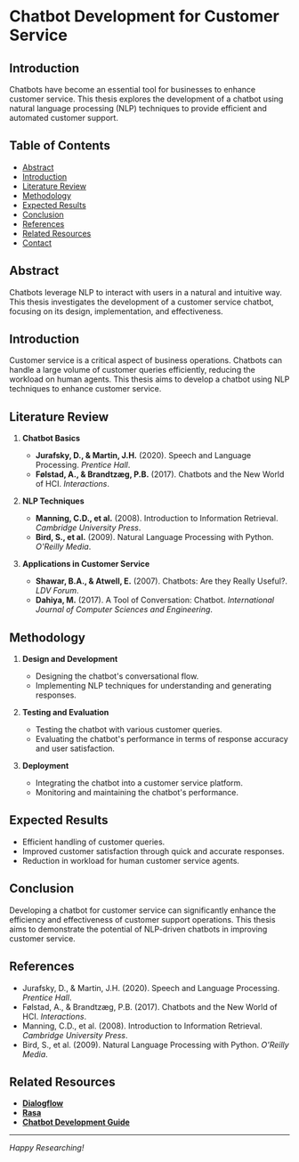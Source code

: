 # Chatbot Development for Customer Service

## Introduction
Chatbots have become an essential tool for businesses to enhance customer service. This thesis explores the development of a chatbot using natural language processing (NLP) techniques to provide efficient and automated customer support.

## Table of Contents
- [Abstract](#abstract)
- [Introduction](#introduction)
- [Literature Review](#literature-review)
- [Methodology](#methodology)
- [Expected Results](#expected-results)
- [Conclusion](#conclusion)
- [References](#references)
- [Related Resources](#related-resources)
- [Contact](#contact)

## Abstract
Chatbots leverage NLP to interact with users in a natural and intuitive way. This thesis investigates the development of a customer service chatbot, focusing on its design, implementation, and effectiveness.

## Introduction
Customer service is a critical aspect of business operations. Chatbots can handle a large volume of customer queries efficiently, reducing the workload on human agents. This thesis aims to develop a chatbot using NLP techniques to enhance customer service.

## Literature Review
1. **Chatbot Basics**
   - **Jurafsky, D., & Martin, J.H.** (2020). Speech and Language Processing. *Prentice Hall*.
   - **Følstad, A., & Brandtzæg, P.B.** (2017). Chatbots and the New World of HCI. *Interactions*.

2. **NLP Techniques**
   - **Manning, C.D., et al.** (2008). Introduction to Information Retrieval. *Cambridge University Press*.
   - **Bird, S., et al.** (2009). Natural Language Processing with Python. *O'Reilly Media*.

3. **Applications in Customer Service**
   - **Shawar, B.A., & Atwell, E.** (2007). Chatbots: Are they Really Useful?. *LDV Forum*.
   - **Dahiya, M.** (2017). A Tool of Conversation: Chatbot. *International Journal of Computer Sciences and Engineering*.

## Methodology
1. **Design and Development**
   - Designing the chatbot's conversational flow.
   - Implementing NLP techniques for understanding and generating responses.

2. **Testing and Evaluation**
   - Testing the chatbot with various customer queries.
   - Evaluating the chatbot's performance in terms of response accuracy and user satisfaction.

3. **Deployment**
   - Integrating the chatbot into a customer service platform.
   - Monitoring and maintaining the chatbot's performance.

## Expected Results
- Efficient handling of customer queries.
- Improved customer satisfaction through quick and accurate responses.
- Reduction in workload for human customer service agents.

## Conclusion
Developing a chatbot for customer service can significantly enhance the efficiency and effectiveness of customer support operations. This thesis aims to demonstrate the potential of NLP-driven chatbots in improving customer service.

## References
- Jurafsky, D., & Martin, J.H. (2020). Speech and Language Processing. *Prentice Hall*.
- Følstad, A., & Brandtzæg, P.B. (2017). Chatbots and the New World of HCI. *Interactions*.
- Manning, C.D., et al. (2008). Introduction to Information Retrieval. *Cambridge University Press*.
- Bird, S., et al. (2009). Natural Language Processing with Python. *O'Reilly Media*.

## Related Resources
- **[Dialogflow](https://dialogflow.com)**
- **[Rasa](https://rasa.com)**
- **[Chatbot Development Guide](https://www.chatbot.com/development-guide)**

---

*Happy Researching!*

